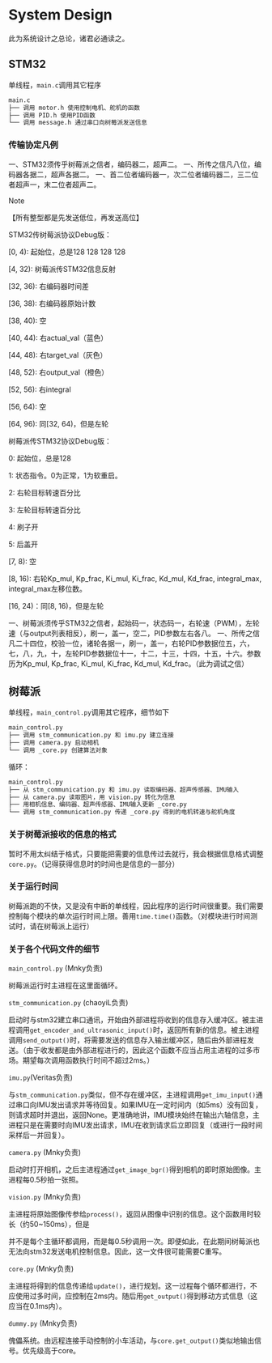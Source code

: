 # System Design

此为系统设计之总论，诸君必通读之。

## STM32

单线程，`main.c`调用其它程序

```bash
main.c
├── 调用 motor.h 使用控制电机、舵机的函数
├── 调用 PID.h 使用PID函数
└── 调用 message.h 通过串口向树莓派发送信息
```

### 传输协定凡例

一、STM32须传乎树莓派之信者，编码器二，超声二。
一、所传之信凡八位，编码器各据二，超声各据二。
一、首二位者编码器一，次二位者编码器二，三二位者超声一，末二位者超声二。

> [!NOTE]
> 【所有整型都是先发送低位，再发送高位】
>
> STM32传树莓派协议Debug版：
>
> [0, 4): 起始位，总是128 128 128 128
>
> [4, 32): 树莓派传STM32信息反射
>
> [32, 36): 右编码器时间差
>
> [36, 38): 右编码器原始计数
>
> [38, 40): 空
>
> [40, 44): 右actual_val（蓝色）
>
> [44, 48): 右target_val（灰色）
>
> [48, 52): 右output_val（橙色）
>
> [52, 56): 右integral
>
> [56, 64): 空
>
> [64, 96): 同[32, 64)，但是左轮
>
> 树莓派传STM32协议Debug版：
>
> 0: 起始位，总是128
>
> 1: 状态指令。0为正常，1为软重启。
>
> 2: 右轮目标转速百分比
>
> 3: 左轮目标转速百分比
>
> 4: 刷子开
>
> 5: 后盖开
>
> [7, 8): 空
>
> [8, 16): 右轮Kp_mul, Kp_frac, Ki_mul, Ki_frac, Kd_mul, Kd_frac, integral_max, integral_max左移位数。
>
> [16, 24)：同[8, 16)，但是左轮
>
>

一、树莓派须传乎STM32之信者，起始码一，状态码一，右轮速（PWM），左轮速（与output列表相反），刷一，盖一，空二，PID参数左右各八。
一、所传之信凡二十四位，校验一位，诸轮各据一，刷一，盖一，右轮PID参数据位五，六，七，八，九，十，左轮PID参数据位十一，十二，十三，十四，十五，十六。参数历为Kp_mul, Kp_frac, Ki_mul, Ki_frac, Kd_mul, Kd_frac。（此为调试之信）

## 树莓派

单线程，`main_control.py`调用其它程序，细节如下

```bash
main_control.py
├── 调用 stm_communication.py 和 imu.py 建立连接
├── 调用 camera.py 启动相机
└── 调用 _core.py 创建算法对象
```

循环：

```bash
main_control.py
├── 从 stm_communication.py 和 imu.py 读取编码器、超声传感器、IMU输入
├── 从 camera.py 读取图片，用 vision.py 转化为信息
├── 用相机信息、编码器、超声传感器、IMU输入更新 _core.py
└── 调用 stm_communication.py 传递 _core.py 得到的电机转速与舵机角度
```

### 关于树莓派接收的信息的格式

暂时不用太纠结于格式，只要能把需要的信息传过去就行，我会根据信息格式调整`core.py`。（记得获得信息时的时间也是信息的一部分）

### 关于运行时间

树莓派跑的不快，又是没有中断的单线程，因此程序的运行时间很重要。我们需要控制每个模块的单次运行时间上限。善用`time.time()`函数。（对模块进行时间测试时，请在树莓派上运行）

### 关于各个代码文件的细节

`main_control.py` (Mnky负责)

树莓派运行时主进程在这里面循环。

`stm_communication.py` (chaoyiL负责)

启动时与stm32建立串口通讯，开始由外部进程将收到的信息存入缓冲区。被主进程调用`get_encoder_and_ultrasonic_input()`时，返回所有新的信息。被主进程调用`send_output()`时，将需要发送的信息存入输出缓冲区，随后由外部进程发送。（由于收发都是由外部进程进行的，因此这个函数不应当占用主进程的过多市场。期望每次调用函数执行时间不超过2ms。）

`imu.py`(Veritas负责)

与`stm_communication.py`类似，但不存在缓冲区，主进程调用`get_imu_input()`通过串口向IMU发出请求并等待回复。如果IMU在一定时间内（如5ms）没有回复，则请求超时并退出，返回None。更准确地讲，IMU模块始终在输出六轴信息，主进程只是在需要时向IMU发出请求，IMU在收到请求后立即回复（或进行一段时间采样后一并回复）。

`camera.py` (Mnky负责)

启动时打开相机，之后主进程通过`get_image_bgr()`得到相机的即时原始图像。主进程每0.5秒拍一张照。

`vision.py` (Mnky负责)

主进程将原始图像传参给`process()`，返回从图像中识别的信息。这个函数用时较长（约50~150ms），但是

并不是每个主循环都调用，而是每0.5秒调用一次。即便如此，在此期间树莓派也无法向stm32发送电机控制信息。因此，这一文件很可能需要C重写。

`core.py` (Mnky负责)

主进程将得到的信息传递给`update()`，进行规划。这一过程每个循环都进行，不应使用过多时间，应控制在2ms内。随后用`get_output()`得到移动方式信息（这应当在0.1ms内）。

`dummy.py` (Mnky负责)

傀儡系统。由远程连接手动控制的小车活动，与`core.get_output()`类似地输出信号。优先级高于core。
